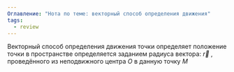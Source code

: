 ```yaml
---
Оглавление: "Нота по теме: векторный способ определения движения"
tags:
  - review
---
```

Векторный способ определения движения точки определяет положение точки в пространстве определяется заданием радиуса вектора: $\vec{r}$ , проведённого из неподвижного центра $O$ в данную точку $M$ 

